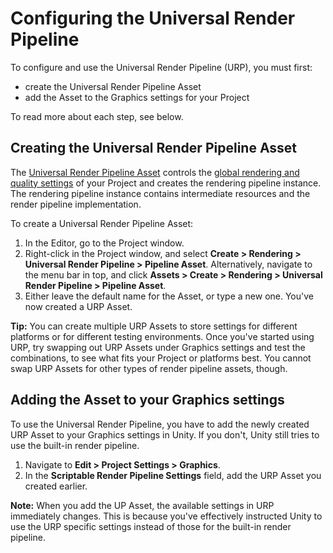 # Configuring the Universal Render Pipeline

To configure and use the Universal Render Pipeline (URP), you must first:

- create the Universal Render Pipeline Asset
- add the Asset to the Graphics settings for your Project

To read more about each step, see below.

## Creating the Universal Render Pipeline Asset

The [Universal Render Pipeline Asset](universalrp-asset.md) controls the [global rendering and quality settings](universalrp-asset.md) of your Project and creates the rendering pipeline instance. The rendering pipeline instance contains intermediate resources and the render pipeline implementation.

To create a Universal Render Pipeline Asset:

1. In the Editor, go to the Project window.
2. Right-click in the Project window, and select  __Create > Rendering > Universal Render Pipeline > Pipeline Asset__. Alternatively, navigate to the menu bar in top, and click __Assets > Create > Rendering > Universal Render Pipeline > Pipeline Asset__.
3. Either leave the default name for the Asset, or type a new one. You've now created a URP Asset.

**Tip:** You can create multiple URP Assets to store settings for different platforms or for different testing environments. Once you've started using URP, try swapping out URP Assets under Graphics settings and test the combinations, to see what fits your Project or platforms best. You cannot swap URP Assets for other types of render pipeline assets, though.



## Adding the Asset to your Graphics settings

To use the Universal Render Pipeline, you have to add the newly created URP Asset to your Graphics settings in Unity. If you don't, Unity still tries to use the built-in render pipeline.

1. Navigate to __Edit > Project Settings > Graphics__. 
2. In the __Scriptable Render Pipeline Settings__ field, add the URP Asset you created earlier.

**Note:** When you add the UP Asset, the available settings in URP immediately changes. This is because you've effectively instructed Unity to use the URP specific settings instead of those for the built-in render pipeline.
